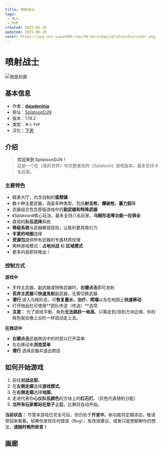 ```yaml
---
title: 喷射战士
tags: 
 - 多人
 - PVP
created: 2025-06-28
updated: 2025-06-28
cover: https://ypy-uss.yuwan886.top/YW-docs/map/splatoondjn/cover.png
---
```


# 喷射战士
![我是封面](https://ypy-uss.yuwan886.top/YW-docs/map/splatoondjn/cover.png)
## 基本信息

- 作者：[**dajadeninja**](https://www.curseforge.com/mesplatoondjners/dajadeninja)
- 原址：[SplatoonDJN](https://www.curseforge.com/minecraft/worlds/splatoondjn-splatoon-in-minecraft-optifine)
- 版本：1.19.2
- 类型：`多人` `PVP`
- 汉化：[下崽](https://pan.quark.cn/s/7a90507bb0e9)

## 介绍

> **欢迎来到 SplatoonDJN！**    
> 这是一个在《我的世界》中完整重现的《Splatoon》游戏版本。最多支持 8 名玩家。

### **主要特色**

 - 精美大厅，内含自制的**蛮颓镇**
 - 数十种主要武器，涵盖多种类型，包括**射击枪、爆破枪、蓄力狙**等
 - 武器组合包含原版游戏中的**副武器和特殊武器**
 - 《Splatoon》核心玩法，最多支持八名玩家，**乌贼形态等功能一应俱全**
 - 直观的**队伍选择**系统
 - **等级系统**与武器解锁挂钩，让胜利更具吸引力
 - **丰富的地图**选择
 - **资源包**提供所有武器的专属材质纹理
 - 两种游戏模式：**占地对战** 和 **区域模式**
 - 更多内容即将推出！

### **控制方式**

**游戏中**

 - 手持主武器、副武器或特殊武器时，**右键点击**即可发射
 - **丢弃主武器**可**快速发射**副武器，无需切换武器
 - **潜行** 进入乌贼形态，可**恢复墨水、治疗、爬墙**以及在地图上**快速移动**
 - 打开物品栏可使用**团队传送（传送）**选项
 - **注意：** 为了游戏平衡，角色**无法跳跃一格高**。只需走到/游到方块边缘，你的角色就会像上台阶一样自动走上去。

**在商店中**

 - **右键点击**武器商店中的村民以打开菜单
 - 左右移动来**浏览菜单**
 - **潜行** 选择武器并退出商店

## **如何开始游戏**

1.  前往**对战总部**。
2.  在**左侧走廊**选择**游戏模式**。
3.  在**右侧走廊**选择**地图**。
4.  走进代表你**心仪队伍颜色**的方块上的**红石灯**。（灰色代表随机分配）
5.  **当所有玩家都站在垫子上后**，比赛将自动开始。

**当前状态：** 尽管本游戏已完全可玩，但仍处于**开发中**。新功能将定期添加，敬请常回来看看。如果你发现任何错误（Bug），有改进建议，或者只是想聊聊你的想法，**请随时畅所欲言！**

## 画廊

<Gallery :images="[
  { src: 'https://ypy-uss.yuwan886.top/YW-docs/map/splatoondjn/1.png' },
  { src: 'https://ypy-uss.yuwan886.top/YW-docs/map/splatoondjn/2.png' },
  { src: 'https://ypy-uss.yuwan886.top/YW-docs/map/splatoondjn/3.png' }
]" />